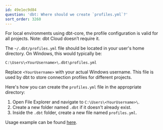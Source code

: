 ```yaml
---
id: 49e1ec9d84
question: 'dbt: Where should we create `profiles.yml`?'
sort_order: 3260
---
```


For local environments using dbt-core, the profile configuration is valid for all projects. Note: dbt Cloud doesn’t require it.

The `~/.dbt/profiles.yml` file should be located in your user's home directory. On Windows, this would typically be:

```
C:\Users\<YourUsername>\.dbt\profiles.yml
```

Replace `<YourUsername>` with your actual Windows username. This file is used by dbt to store connection profiles for different projects.

Here's how you can create the `profiles.yml` file in the appropriate directory:

1. Open File Explorer and navigate to `C:\Users\<YourUsername>\`.
2. Create a new folder named `.dbt` if it doesn't already exist.
3. Inside the `.dbt` folder, create a new file named `profiles.yml`.

Usage example can be found [here](https://gist.github.com/pizofreude/ff4d0601f1eb353683d8af8f4b5aac27?permalink_comment_id=5457712#gistcomment-5457712).